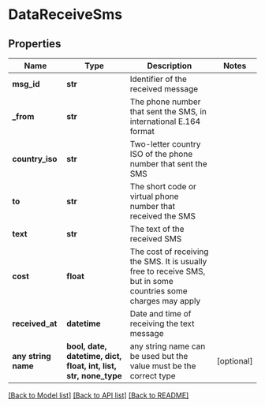 # DataReceiveSms


## Properties
Name | Type | Description | Notes
------------ | ------------- | ------------- | -------------
**msg_id** | **str** | Identifier of the received message | 
**_from** | **str** | The phone number that sent the SMS, in international E.164 format | 
**country_iso** | **str** | Two-letter country ISO of the phone number that sent the SMS | 
**to** | **str** | The short code or virtual phone number that received the SMS | 
**text** | **str** | The text of the received SMS | 
**cost** | **float** | The cost of receiving the SMS. It is usually free to receive SMS, but in some countries some charges may apply  | 
**received_at** | **datetime** | Date and time of receiving the text message | 
**any string name** | **bool, date, datetime, dict, float, int, list, str, none_type** | any string name can be used but the value must be the correct type | [optional]

[[Back to Model list]](../../README.md#models) [[Back to API list]](../../README.md#available-methods) [[Back to README]](../../README.md)


